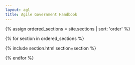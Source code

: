 ```yaml
---
layout: agl
title: Agile Government Handbook
---
```


{% assign ordered_sections = site.sections | sort: 'order' %}

{% for section in ordered_sections %}

  {% include section.html section=section %}

{% endfor %}
